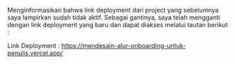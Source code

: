 Menginformasikan bahwa link deployment dari project yang sebelumnya saya lampirkan sudah tidak aktif. Sebagai gantinya, saya telah mengganti dengan link deployment yang baru dan dapat diakses melalui tautan berikut :

Link Deployment : https://mendesain-alur-onboarding-untuk-penulis.vercel.app/
